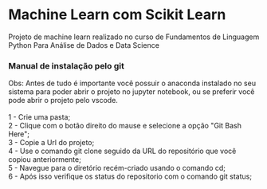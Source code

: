 # Machine Learn com Scikit Learn
Projeto de machine learn realizado no curso de  Fundamentos de Linguagem Python Para Análise de Dados e Data Science

### Manual de instalação pelo git
Obs: Antes de tudo é importante você possuir o anaconda instalado no seu sistema para poder abrir o projeto no jupyter notebook, ou se preferir você pode abrir o projeto pelo vscode.</br>
</br>
1 - Crie uma pasta;</br>
2 - Clique com o botão direito do mause e selecione a opção "Git Bash Here";</br>
3 - Copie a Url do projeto;</br>
4 - Use o comando git clone seguido da URL do repositório que você copiou anteriormente;</br>
5 - Navegue para o diretório recém-criado usando o comando cd;</br>
6 - Após isso verifique os status do repositorio com o comando git status;</br>
